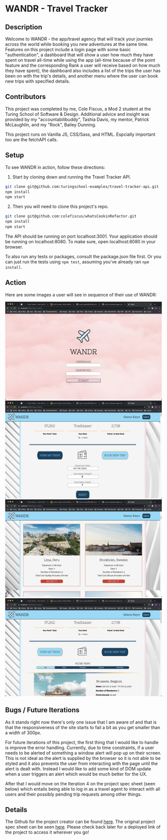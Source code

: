 # WANDR - Travel Tracker

## Description

Welcome to WANDR - the app/travel agency that will track your journies across the world while booking you new adventures at the same time. Features on this project include a login page with some basic "authentication", a dashboard that will show a user how much they have spent on travel all-time while using the app (all-time because of the point feature and the corresponding Rank a user will receive based on how much they have spent), the dashboard also includes a list of the trips the user has been on with the trip's details, and another menu where the user can book new trips with specified details.

## Contributors

This project was completed by me, Cole Fiscus, a Mod 2 student at the Turing School of Software & Design. Additional advice and insight was provided by my "accountabilibuddy", Tashia Davis, my mentor, Patrick McLaughlin, and my "Rock", Bailey Dunning.

This project runs on Vanilla JS, CSS/Sass, and HTML. Espcially important too are the fetchAPI calls.

## Setup

To see WANDR in action, follow these directions:

1. Start by cloning down and running the Travel Tracker API.
```zsh 
git clone git@github.com:turingschool-examples/travel-tracker-api.git
npm install
npm start
```
2. Then you will need to clone this project's repo.
```zsh
git clone git@github.com:colefiscus/whatsCookinRefactor.git
npm install
npm start
```
The API should be running on port localhost:3001.
Your application should be running on localhost:8080. To make sure, open localhost:8080 in your browser.

To also run any tests or packages, consult the package.json file first.
Or you can just run the tests using `npm test`, assuming you've already ran `npm install`.

## Action

Here are some images a user will see in sequence of their use of WANDR:

![Login Screen](README_images/LOGIN.png)
![Main Page](README_images/MAIN_SCREEN.png)
![Trips](README_images/NEW_TRIPS.png)
![Book New Trips](README_images/TRIPS.png)


## Bugs / Future Iterations

As it stands right now there's only one issue that I am aware of and that is that the responsiveness of the site starts to fail a bit as you get smaller than a width of 300px. 

For future iterations of this project, the first thing that I would like to handle is improve the error handling. Currently, due to time constraints, if a user needs to be alerted of something a window alert will pop up on their screen. This is not ideal as the alert is supplied by the browser so it is not able to be styled and it also prevents the user from interacting with the page until the alert is dealt with. Instead I would like to add some kind of DOM update when a user triggers an alert which would be much better for the UX.

After that I would move on the Iteration 4 on the project spec sheet (seen below) which entails being able to log in as a travel agent to interact with all users and their possibly pending trip requests among other things.

## Details

The Github for the project creator can be found [here](https://github.com/colefiscus).
The original project spec sheet can be seen [here](https://frontend.turing.io/projects/travel-tracker.html).
Please check back later for a deployed link of the project to access it wherever you go!
